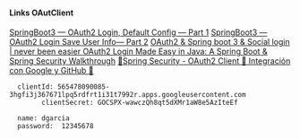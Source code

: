 





#### Links OAutClient
[SpringBoot3 — OAuth2 Login, Default Config — Part 1](https://medium.com/@iyusubov444/springboot3-oauth2-login-default-config-part-1-c35ca2934818)
[SpringBoot3 — OAuth2 Login Save User Info— Part 2](https://medium.com/@iyusubov444/springboot3-oauth2-login-save-user-info-part-2-f36f5aa5d458)
[ OAuth2 & Spring boot 3 & Social login | never been easier ](https://www.youtube.com/watch?app=desktop&v=2WNjmT2z7c4)
[ OAuth2 Login Made Easy in Java: A Spring Boot & Spring Security Walkthrough](https://www.youtube.com/watch?v=us0VjFiHogo)
[ 🔐Spring Security - OAuth2 Client 🌟 Integración con Google y GitHub 🚀](https://www.youtube.com/watch?v=C1c4FNPWu4A)


      clientId: 565478090085-3hgfi3j367671lpq5rdfrt1i31t7992r.apps.googleusercontent.com
            clientSecret: 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
        
      name: dgarcia
      password:  12345678